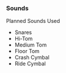 ### Sounds
Planned Sounds Used
* Snares
* Hi-Tom
* Medium Tom
* Floor Tom
* Crash Cymbal
* Ride Cymbal
